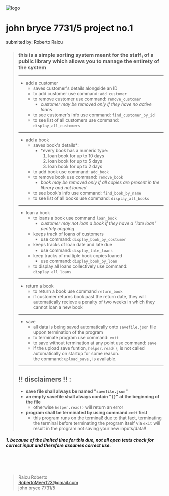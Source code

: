 ![logo](https://www.johnbryce.co.il/src/jbh_small.jpg)

# john bryce 7731/5 project no.1

submited by: Roberto Raicu

> ### **this is a simple sorting system meant for the staff₁ of a public library which allows you to manage the entirety of the system**
>
> ---
>
> - add a customer
>   - saves customer's details alongside an ID
>   - to add customer use command: `add_customer`
>   - to remove customer use command: `remove_customer`
>       - _customer may be removed only if they have no active loans_
>   - to see customer's info use command: `find_customer_by_id`
>   - to see list of all customers use command: `display_all_customers`
>
> ---
>
> - add a book
>   - saves book's details\*:
>     - \*every book has a numeric type:
>       1. loan book for up to 10 days
>       2. loan book for up to 5 days
>       3. loan book for up to 2 days
>   - to add book use command: `add_book`
>   - to remove book use command: `remove_book`
>     - _book may be removed only if all copies are present in the library and not loaned_
>   - to see book's info use command: `find_book_by_name`
>   - to see list of all books use command: `display_all_books`
>
> ---
>
> - loan a book
>   - to loans a book use command `loan_book`
>     - _customer may not loan a book if they have a "late loan" pentaly ongoing_
>   - keeps track of loans of customers
>     - use command: `display_book_by_costumer`
>   - keeps tracks of loan date and late due
>     - use command: `display_late_loans`
>   - keep tracks of multiple book copies loaned
>     - use command: `display_book_by_loan`
>   - to display all loans collectively use command: `display_all_loans`
>
> ---
>
> - return a book
>   - to return a book use command `return_book`
>   - if customer returns book past the return date, they will automatically recieve a penalty of two weeks in which they cannot loan a new book
>
> ---
>
> - save
>   - all data is being saved automatically onto `savefile.json` file uppon termination of the program
>   - to terminate program use command: `exit`
>   - to save without termination at any point use command: `save`
>   - if the upload save funtion, `helper.read()`, is not called automatically on startup for some reason.  
>      the command: `upload_save` , is available.
>
> ---
>
> ## **!! disclaimers !!** :
>
> - **save file shall always be named "`savefile.json`"**
> - **an empty savefile shall always contain "`{}`" at the beginning of the file**
>   - otherwise `helper.read()` will return an error
> - **program shall be terminated by using command `exit` first**
>   - this program runs on the terminal! due to that fact, terminating the terminal before terminating the program itself via `exit` will result in the program not saving your new inputs/data!!

##### 1. because of the limited time for this due, not all open texts check for correct input and therefore assumes correct use.

&nbsp;

&nbsp;

> Raicu Roberto  
> RobertoMeer123@gmail.com  
> john bryce 7731/5
